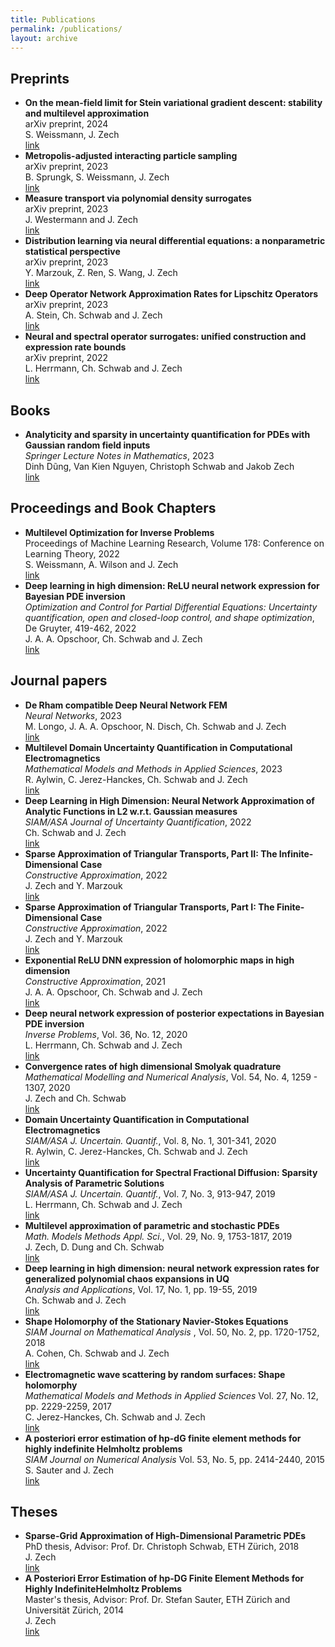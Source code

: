 ```yaml
---
title: Publications
permalink: /publications/
layout: archive
---
```



<h2>Preprints</h2>
<ul class="my-publication-list">

<li><b>On the mean-field limit for Stein variational gradient descent: stability and multilevel approximation</b><br />
arXiv preprint, 2024<br>
S. Weissmann, J. Zech<br>
<a href="https://arxiv.org/abs/2402.01320">link</a></li>


<li><b>Metropolis-adjusted interacting particle sampling</b><br />
arXiv preprint, 2023<br>
B. Sprungk, S. Weissmann, J. Zech<br>
<a href="https://arxiv.org/abs/2312.13889">link</a></li>


<li><b>Measure transport via polynomial density surrogates</b><br />
arXiv preprint, 2023<br>
J. Westermann and J. Zech<br>
<a href="https://arxiv.org/abs/2311.04172">link</a></li>


<li><b>Distribution learning via neural differential equations: a nonparametric statistical perspective</b><br />
arXiv preprint, 2023<br>
Y. Marzouk, Z. Ren, S. Wang, J. Zech<br>
<a href="http://arxiv.org/abs/2309.01043">link</a></li>

<li><b>Deep Operator Network Approximation Rates for Lipschitz Operators</b><br />
arXiv preprint, 2023<br>
A. Stein, Ch. Schwab and J. Zech <br>
<a href=" http://arxiv.org/abs/2307.09835">link</a></li>

<li><b>Neural and spectral operator surrogates: unified construction and expression rate bounds</b><br />
arXiv preprint, 2022<br>
L. Herrmann, Ch. Schwab and J. Zech <br>
<a href="https://arxiv.org/abs/2207.04950">link</a></li>

</ul>

<h2>Books</h2>
<ul class="my-publication-list">
<li><b>Analyticity and sparsity in uncertainty quantification for PDEs with Gaussian random field inputs</b><br />
<i>Springer Lecture Notes in Mathematics</i>, 2023<br>
Dinh Dũng, Van Kien Nguyen, Christoph Schwab and Jakob Zech<br>
<a href="https://link.springer.com/book/9783031383854">link</a></li>
</ul>

<h2>Proceedings and Book Chapters</h2>
<ul class="my-publication-list">

<li><b>Multilevel Optimization for Inverse Problems</b><br />
Proceedings of Machine Learning Research, Volume 178: Conference on Learning Theory, 2022<br>
S. Weissmann, A. Wilson and J. Zech<br>
<a href="https://proceedings.mlr.press/v178/weissmann22a.html">link</a></li>

<li><b>Deep learning in high dimension: ReLU neural network expression for Bayesian PDE inversion</b><br />
<i>Optimization and Control for Partial Differential Equations: Uncertainty quantification, open and closed-loop control, and shape optimization</i>,
De Gruyter, 419-462, 2022<br>
J. A. A. Opschoor, Ch. Schwab and J. Zech<br>
<a href="https://doi.org/10.1515/9783110695984-015">link</a></li>
</ul>

<h2>Journal papers</h2>
<ul class="my-publication-list">
<li><b>De Rham compatible Deep Neural Network FEM</b><br />
<i>Neural Networks</i>, 2023<br>
M. Longo, J. A. A. Opschoor, N. Disch, Ch. Schwab and J. Zech<br>
<a href="https://www.sciencedirect.com/science/article/pii/S0893608023003088">link</a></li>

<li><b>Multilevel Domain Uncertainty Quantification in Computational Electromagnetics</b><br />
<i>Mathematical Models and Methods in Applied Sciences</i>, 2023<br>
R. Aylwin, C. Jerez-Hanckes, Ch. Schwab and J. Zech <br>
<a href="https://www.worldscientific.com/doi/abs/10.1142/S0218202523500264">link</a></li>

<li><b>Deep Learning in High Dimension: Neural Network Approximation of Analytic Functions in L2 w.r.t. Gaussian measures</b><br />
<i>SIAM/ASA Journal of Uncertainty Quantification</i>, 2022<br>
Ch. Schwab and J. Zech<br>
<a href="https://epubs.siam.org/doi/10.1137/21M1462738">link</a></li>


<li><b>Sparse Approximation of Triangular Transports, Part II: The Infinite-Dimensional Case</b><br />
<i>Constructive Approximation</i>, 2022<br />
J. Zech and Y. Marzouk<br />
<a href="https://link.springer.com/article/10.1007/s00365-022-09570-9">link</a></li>


<li><b>Sparse Approximation of Triangular Transports, Part I: The Finite-Dimensional Case</b><br />
<i>Constructive Approximation</i>, 2022<br />
J. Zech and Y. Marzouk<br />
<a href="https://link.springer.com/article/10.1007/s00365-022-09569-2">link</a></li>



<li><b>Exponential ReLU DNN expression of holomorphic maps in high dimension</b><br>
<i>Constructive Approximation</i>, 2021
<br>
J. A. A. Opschoor, Ch. Schwab and J. Zech<br>
<a href="https://link.springer.com/article/10.1007/s00365-021-09542-5">link</a></li>


<li><b>
Deep neural network expression of posterior expectations in Bayesian PDE inversion</b><br>
<i>Inverse Problems</i>, Vol. 36, No. 12, 2020
<br>
L. Herrmann, Ch. Schwab and J. Zech<br>
<a href="https://doi.org/10.1088/1361-6420/abaf64">link</a></li>

<li><b>Convergence rates of high dimensional Smolyak quadrature</b><br>
<i>Mathematical Modelling and Numerical Analysis</i>,
Vol. 54, No. 4, 1259 - 1307, 2020<br>
J. Zech and Ch. Schwab<br>
<a href="https://www.esaim-m2an.org/articles/m2an/abs/2020/04/m2an170122/m2an170122.html">link</a></li>

<li><b>Domain Uncertainty Quantification in Computational Electromagnetics</b><br>
<i>SIAM/ASA J. Uncertain. Quantif.</i>, Vol. 8, No. 1, 301-341, 2020 <br>
R. Aylwin, C. Jerez-Hanckes, Ch. Schwab and J. Zech<br>
<a href="https://epubs.siam.org/doi/abs/10.1137/19M1239374?mobileUi=0">link</a></li>

<li><b> Uncertainty Quantification for Spectral Fractional Diffusion: Sparsity Analysis of Parametric Solutions</b><br>
<i>SIAM/ASA J. Uncertain. Quantif.</i>, Vol. 7, No. 3, 913-947, 2019<br>
L. Herrmann, Ch. Schwab and J. Zech<br>
<a href="https://epubs.siam.org/doi/10.1137/18M1176063">link</a></li>

<li><b>Multilevel approximation of parametric and stochastic PDEs</b><br>
<i>Math. Models Methods Appl. Sci.</i>, Vol. 29, No. 9, 1753-1817, 2019<br>
J. Zech, D. Dung and Ch. Schwab<br>
<a href="https://www.worldscientific.com/doi/abs/10.1142/S0218202519500349">link</a></li>

<li><b>Deep learning in high dimension: neural network expression rates for generalized polynomial chaos expansions in UQ</b><br>
<i>Analysis and Applications</i>, Vol. 17, No. 1, pp. 19-55, 2019<br>
Ch. Schwab and J. Zech<br>
<a href="https://www.worldscientific.com/doi/abs/10.1142/S0219530518500203">link</a></li>

<li><b>Shape Holomorphy of the Stationary Navier-Stokes Equations  </b><br>
<i>SIAM Journal on Mathematical Analysis  </i>, Vol. 50, No. 2, pp. 1720-1752, 2018<br>
A. Cohen, Ch. Schwab and J. Zech<br>
<a href="https://epubs.siam.org/doi/abs/10.1137/16M1099406">link</a></li>

<li><b>Electromagnetic wave scattering by random surfaces: Shape holomorphy</b><br>
<i>Mathematical Models and Methods in Applied Sciences</i> Vol. 27, No. 12, pp. 2229-2259, 2017<br>
C. Jerez-Hanckes, Ch. Schwab and J. Zech<br>
<a href="https://www.worldscientific.com/doi/abs/10.1142/S0218202517500439">link</a></li>

<li><b>A posteriori error estimation of hp-dG finite element methods for highly indefinite Helmholtz problems</b><br>
<i>SIAM Journal on Numerical Analysis</i> Vol. 53, No. 5, pp. 2414-2440, 2015 <br>
S. Sauter and J. Zech<br>
<a href="https://epubs.siam.org/doi/abs/10.1137/140973955">link</a></li>
</ul>


<h2>Theses</h2>

<ul class="my-publication-list">
<li><b>Sparse-Grid Approximation of High-Dimensional Parametric PDEs</b><br>
PhD thesis, Advisor: Prof. Dr. Christoph Schwab, ETH Z&uuml;rich, 2018<br>
J. Zech<br>
<a href="https://doi.org/10.3929/ethz-b-000340651">link</a></li>

<li><b>A Posteriori Error Estimation of hp-DG Finite Element Methods for Highly IndefiniteHelmholtz Problems</b><br>
Master's thesis, Advisor: Prof. Dr. Stefan Sauter, ETH Z&uuml;rich and Universit&auml;t Z&uuml;rich, 2014<br>
J. Zech<br>
<a href="https://www.math.uzh.ch/compmath/fileadmin/user/stas/compmath/Abschlussarbeiten/masterarbeit.zech.jakob.052014.pdf">link</a>
</li>

</ul>



<script>
    window.onload = function() {
        let count = 0;
        const lists = document.getElementsByClassName('my-publication-list');
        
        // Calculate total number of items excluding the last two theses
        for (let list of lists) {
            const items = list.getElementsByTagName('li');
            count += items.length;
        }
        count -= 2; // Subtract 2 for the last two theses

        // Enumerate items in reverse
        for (let list of lists) {
            const items = list.getElementsByTagName('li');
            for (let item of items) {
                if (count > 0) {
                    item.innerHTML = `<b>[${count}]</b> ` + item.innerHTML;
                }
                count--;
            }
        }
    }
</script>

<!--
<script>
    window.onload = function() {
        let count = 1;
        const lists = document.getElementsByClassName('my-publication-list');
        for (let list of lists) {
            const items = list.getElementsByTagName('li');
            for (let item of items) {
                item.innerHTML = `<b>[${count}]</b> ` + item.innerHTML;
                count++;
            }
        }
    }
</script>

<script>
    window.onload = function() {
        let count = 0;
        const lists = document.getElementsByClassName('my-publication-list');
        // Calculate total number of items
        for (let list of lists) {
            const items = list.getElementsByTagName('li');
            count += items.length;
        }
        // Enumerate items in reverse
        for (let list of lists) {
            const items = list.getElementsByTagName('li');
            for (let item of items) {
                item.innerHTML = `<b>[${count}]</b> ` + item.innerHTML;
                count--;
            }
        }
    }
</script>
-->
